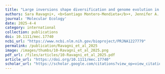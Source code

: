 ```yaml
---
title: "Large inversions shape diversification and genome evolution in common quails"
authors: Sara Ravagni+, <b>Santiago Montero-Mendieta</b>+, Jennifer A. Leonard, Matthew T. Webster, Matthew J. Christmas, Ignas Bunikis, José Domingo Rodríguez-Teijeiro, Ines Sanchez-Donoso, Carles Vilà
journal: 'Molecular Ecology'
date: 2025-4-4
category: international
collection: publications
doi: 10.1111/mec.17740
ncbi_url: "https://www.ncbi.nlm.nih.gov/bioproject/PRJNA1227779"
permalink: /publication/Ravagni_et_al_2025
image: /images/thumbs/10-Ravagni_et_al_2025.png
pdf_url: /files/articles/10-Ravagni_et_al_2025.pdf
article_url: "https://doi.org/10.1111/mec.17740"
scholar_url: "https://scholar.google.com/citations?view_op=view_citation&hl=en&user=kecK5aoAAAAJ&citation_for_view=kecK5aoAAAAJ:8k81kl-MbHgC"
---
```

